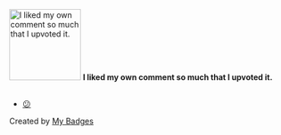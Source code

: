 <img src="https://my-badges.github.io/my-badges/self-upvote.png" alt="I liked my own comment so much that I upvoted it." title="I liked my own comment so much that I upvoted it." width="128">
<strong>I liked my own comment so much that I upvoted it.</strong>
<br><br>

* <a href="https://github.com/gitpod-io/gitpod/pull/16501#issuecomment-1441294145">😕</a>


Created by <a href="https://github.com/my-badges/my-badges">My Badges</a>